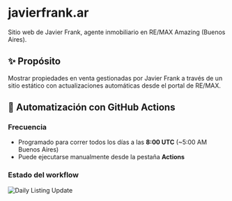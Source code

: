 # javierfrank.ar

Sitio web de Javier Frank, agente inmobiliario en RE/MAX Amazing (Buenos Aires).

## ✨ Propósito

Mostrar propiedades en venta gestionadas por Javier Frank a través de un sitio estático con actualizaciones automáticas desde el portal de RE/MAX.

## 🚀 Automatización con GitHub Actions

### Frecuencia

- Programado para correr todos los días a las **8:00 UTC** (~5:00 AM Buenos Aires)
- Puede ejecutarse manualmente desde la pestaña **Actions**

### Estado del workflow

![Daily Listing Update](https://github.com/javofrank/javierfrank.ar/actions/workflows/scrape.yml/badge.svg)
